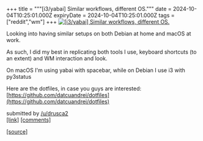 +++
title = """[i3/yabai] Similar workflows, different OS."""
date = 2024-10-04T10:25:01.000Z
expiryDate = 2024-10-04T10:25:01.000Z
tags = ["reddit","wm"]
+++
[![[i3/yabai] Similar workflows, different OS.](https://b.thumbs.redditmedia.com/IgbaFBAFF86yUaq2BiGPHRZ3Fl8j-dlKjSZ2BcpX37I.jpg "[i3/yabai] Similar workflows, different OS.")](https://www.reddit.com/r/unixporn/comments/1fvvvjl/i3yabai_similar_workflows_different_os/)

Looking into having similar setups on both Debian at home and macOS at work.

As such, I did my best in replicating both tools I use, keyboard shortcuts (to an extent) and WM interaction and look.

On macOS I'm using yabai with spacebar, while on Debian I use i3 with py3status

Here are the dotfiles, in case you guys are interested: [https://github.com/datcuandrei/dotfiles](https://github.com/datcuandrei/dotfiles)

submitted by [/u/drusca2](https://www.reddit.com/user/drusca2)  
[\[link\]](https://www.reddit.com/gallery/1fvvvjl) [\[comments\]](https://www.reddit.com/r/unixporn/comments/1fvvvjl/i3yabai_similar_workflows_different_os/)

[[source]](https://www.reddit.com/r/unixporn/comments/1fvvvjl/i3yabai_similar_workflows_different_os/)
